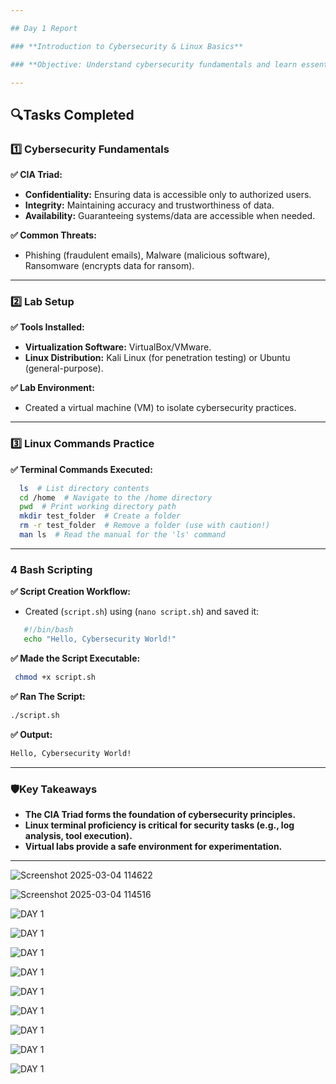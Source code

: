 ```yaml
---

## Day 1 Report

### **Introduction to Cybersecurity & Linux Basics**

### **Objective: Understand cybersecurity fundamentals and learn essential Linux commands.**

---
```


## **🔍Tasks Completed**

### **1️⃣ Cybersecurity Fundamentals**
**✅ CIA Triad:**  
- **Confidentiality:** Ensuring data is accessible only to authorized users.
- **Integrity:** Maintaining accuracy and trustworthiness of data.
- **Availability:** Guaranteeing systems/data are accessible when needed. 

**✅ Common Threats:**  
- Phishing (fraudulent emails), Malware (malicious software), Ransomware (encrypts data for ransom).

---
### **2️⃣ Lab Setup**
**✅ Tools Installed:**
- **Virtualization Software:** VirtualBox/VMware.
- **Linux Distribution:** Kali Linux (for penetration testing) or Ubuntu (general-purpose).

**✅ Lab Environment:**
- Created a virtual machine (VM) to isolate cybersecurity practices.

---
### **3️⃣ Linux Commands Practice**
**✅ Terminal Commands Executed:**
   ```bash
     ls  # List directory contents
     cd /home  # Navigate to the /home directory
     pwd  # Print working directory path
     mkdir test_folder  # Create a folder
     rm -r test_folder  # Remove a folder (use with caution!)
     man ls  # Read the manual for the 'ls' command

  ```

---
### **4 Bash Scripting**
**✅ Script Creation Workflow:**
 - Created (`script.sh`) using (`nano script.sh`) and saved it:
  ```bash
     #!/bin/bash
     echo "Hello, Cybersecurity World!"
```
**✅ Made the Script Executable:**
```bash
 chmod +x script.sh
```
**✅ Ran The Script:**
```bash
./script.sh
```
**✅ Output:**
```bash
Hello, Cybersecurity World!
```

---
### **🛡️Key Takeaways**
- **The CIA Triad forms the foundation of cybersecurity principles.**
- **Linux terminal proficiency is critical for security tasks (e.g., log analysis, tool execution).**
- **Virtual labs provide a safe environment for experimentation.**

---



![Screenshot 2025-03-04 114622](https://github.com/user-attachments/assets/3fb78481-2dbf-4c2e-ab3e-027f48523f7e)

![Screenshot 2025-03-04 114516](https://github.com/user-attachments/assets/10b0605a-0126-47c2-b005-c5a0c5d45d04)

![DAY  1](https://github.com/user-attachments/assets/6e96199a-d450-4de4-97b9-a4286d344448)

![DAY 1](https://github.com/user-attachments/assets/4e8a6ccf-2737-44d1-9cf0-a615ac477b6b)

![DAY 1](https://github.com/user-attachments/assets/9d025907-9608-4338-8e22-70bbcfdbc052)

![DAY 1](https://github.com/user-attachments/assets/0ce9c033-d172-4987-ac0d-8ec57e56f083)

![DAY 1](https://github.com/user-attachments/assets/f4b2c7d7-46bb-40e7-9fc9-2915ab4661d8)

![DAY 1](https://github.com/user-attachments/assets/0d258e3c-fcf2-44cc-83a6-13ac8eeb10f1)

![DAY 1](https://github.com/user-attachments/assets/c3513973-e18e-4714-8db8-653a0036c032)

![DAY 1](https://github.com/user-attachments/assets/2074d916-50b2-4c09-a33f-3d98ac187d1c)

![DAY  1](https://github.com/user-attachments/assets/bf484782-99e2-4ae4-9eac-a8e6e4111841)
